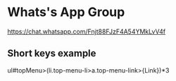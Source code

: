 # Whats's App Group

https://chat.whatsapp.com/Fnjt88FJzF4A54YMkLvV4f

## Short keys example

ul#topMenu>(li.top-menu-li>a.top-menu-link>{Link})\*3
